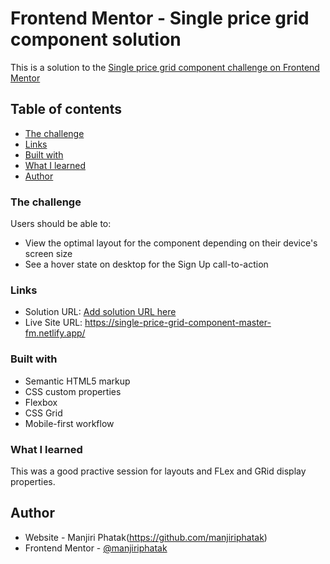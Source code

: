 # Frontend Mentor - Single price grid component solution

This is a solution to the [Single price grid component challenge on Frontend Mentor](https://www.frontendmentor.io/challenges/single-price-grid-component-5ce41129d0ff452fec5abbbc)

## Table of contents

- [The challenge](#the-challenge)
- [Links](#links)
- [Built with](#built-with)
- [What I learned](#what-i-learned)
- [Author](#author)

### The challenge

Users should be able to:

- View the optimal layout for the component depending on their device's screen size
- See a hover state on desktop for the Sign Up call-to-action

### Links

- Solution URL: [Add solution URL here](https://your-solution-url.com)
- Live Site URL: https://single-price-grid-component-master-fm.netlify.app/

### Built with

- Semantic HTML5 markup
- CSS custom properties
- Flexbox
- CSS Grid
- Mobile-first workflow

### What I learned

This was a good practive session for layouts and FLex and GRid display properties.

## Author

- Website - Manjiri Phatak(https://github.com/manjiriphatak)
- Frontend Mentor - [@manjiriphatak](https://www.frontendmentor.io/profile/manjiriphatak)
